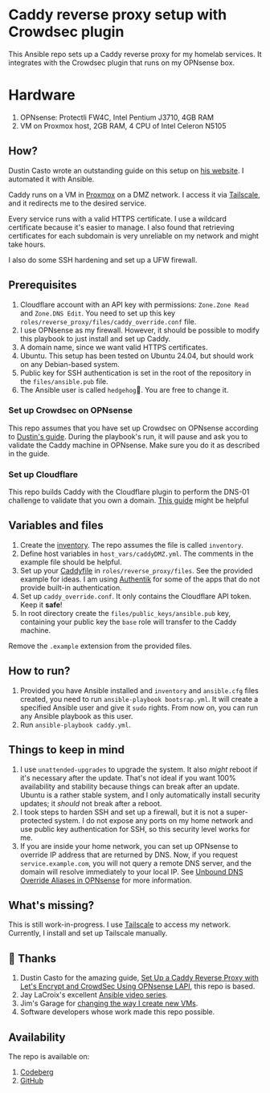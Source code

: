 # Caddy reverse proxy setup with Crowdsec plugin

This Ansible repo sets up a Caddy reverse proxy for my homelab services. It integrates with the Crowdsec plugin that runs on my OPNsense box.

# Hardware

1. OPNsense: Protectli FW4C, Intel Pentium J3710, 4GB RAM
2. VM on Proxmox host, 2GB RAM, 4 CPU of Intel Celeron N5105

## How?

Dustin Casto wrote an outstanding guide on this setup on [his website](https://homenetworkguy.com/how-to/set-up-caddy-reverse-proxy-with-lets-encrypt-and-crowdsec-using-opnsense-lapi/). I automated it with Ansible.

Caddy runs on a VM in [Proxmox](https://www.proxmox.com/en/) on a DMZ network. I access it via [Tailscale](https://tailscale.com/), and it redirects me to the desired service.

Every service runs with a valid HTTPS certificate. I use a wildcard certificate because it's easier to manage. I also found that retrieving certificates for each subdomain is very unreliable on my network and might take hours.

I also do some SSH hardening and set up a UFW firewall.

## Prerequisites

1. Cloudflare account with an API key with permissions: `Zone.Zone Read` and `Zone.DNS Edit`. You need to set up this key `roles/reverse_proxy/files/caddy_override.conf` file.
2. I use OPNsense as my firewall. However, it should be possible to modify this playbook to just install and set up Caddy.
3. A domain name, since we want valid HTTPS certificates.
4. Ubuntu. This setup has been tested on Ubuntu 24.04, but should work on any Debian-based system.
5. Public key for SSH authentication is set in the root of the repository in the `files/ansible.pub` file.
6. The Ansible user is called `hedgehog`🦔. You are free to change it.

### Set up Crowdsec on OPNsense

This repo assumes that you have set up Crowdsec on OPNsense according to [Dustin's guide](https://homenetworkguy.com/how-to/set-up-caddy-reverse-proxy-with-lets-encrypt-and-crowdsec-using-opnsense-lapi/). During the playbook's run, it will pause and ask you to validate the Caddy machine in OPNsense. Make sure you do it as described in the guide.

### Set up Cloudflare

This repo builds Caddy with the Cloudflare plugin to perform the DNS-01 challenge to validate that you own a domain. [This guide](https://homenetworkguy.com/how-to/replace-opnsense-web-ui-self-signed-certificate-with-lets-encrypt/) might be helpful

## Variables and files

1. Create the [inventory](https://docs.ansible.com/ansible/latest/inventory_guide/intro_inventory.html). The repo assumes the file is called `inventory`.
2. Define host variables in `host_vars/caddyDMZ.yml`. The comments in the example file should be helpful.
3. Set up your [Caddyfile](https://caddyserver.com/docs/caddyfile) in `roles/reverse_proxy/files`. See the provided example for ideas. I am using [Authentik](https://goauthentik.io/) for some of the apps that do not provide built-in authentication.
4. Set up `caddy_override.conf`. It only contains the Cloudflare API token. Keep it **safe**!
5. In root directory create the `files/public_keys/ansible.pub` key, containing your public key the `base` role will transfer to the Caddy machine.

Remove the `.example` extension from the provided files.

## How to run?

1. Provided you have Ansible installed and `inventory` and `ansible.cfg` files created, you need to run `ansible-playbook bootsrap.yml`. It will create a specified Ansible user and give it `sudo` rights. From now on, you can run any Ansible playbook as this user.
2. Run `ansible-playbook caddy.yml`.

## Things to keep in mind

1. I use `unattended-upgrades` to upgrade the system. It also _might_ reboot if it's necessary after the update. That's not ideal if you want 100% availability and stability because things can break after an update. Ubuntu is a rather stable system, and I only automatically install security updates; it _should_ not break after a reboot.
2. I took steps to harden SSH and set up a firewall, but it is not a super-protected system. I do not expose any ports on my home network and use public key authentication for SSH, so this security level works for me.
3. If you are inside your home network, you can set up OPNsense to override IP address that are returned by DNS. Now, if you request `service.example.com`, you will not query a remote DNS server, and the domain will resolve immediately to your local IP. See [Unbound DNS Override Aliases in OPNsense](https://homenetworkguy.com/how-to/create-unbound-dns-override-aliases-in-opnsense/) for more information.

## What's missing?

This is still work-in-progress. I use [Tailscale](https://tailscale.com) to access my network. Currently, I install and set up Tailscale manually.

## 🙌 Thanks

1. Dustin Casto for the amazing guide, [Set Up a Caddy Reverse Proxy with Let's Encrypt and CrowdSec Using OPNsense LAPI](https://homenetworkguy.com/how-to/set-up-caddy-reverse-proxy-with-lets-encrypt-and-crowdsec-using-opnsense-lapi/), this repo is based.
2. Jay LaCroix's excellent [Ansible video series](https://www.youtube.com/playlist?list=PLqyUgadpThTL1guZCdGy7H8V4snPrpj8t).
3. Jim's Garage for [changing the way I create new VMs](https://youtu.be/Kv6-_--y5CM).
4. Software developers whose work made this repo possible.

## Availability

The repo is available on:

1. [Codeberg](https://codeberg.org/arsann/caddy-ansible)
2. [GitHub](https://github.com/artur-sannikov/caddy-ansible)
